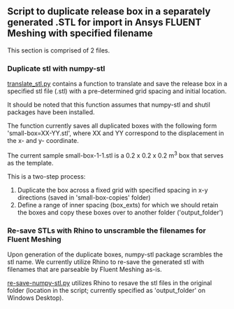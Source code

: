 ## Script to duplicate release box in a separately generated .STL for import in Ansys FLUENT Meshing with specified filename

This section is comprised of 2 files.

### Duplicate stl with numpy-stl
[translate_stl.py](https://github.com/ooichinchun/PassiveScalar_BatchRuns_w_Fluent/blob/master/DuplicateReleaseBoxes/translate_stl.py) contains a function to translate and save the release box in a specified stl file (.stl) with a pre-determined grid spacing and initial location.

It should be noted that this function assumes that numpy-stl and shutil packages have been installed.

The function currently saves all duplicated boxes with the following form 'small-box=XX-YY.stl', where XX and YY correspond to the displacement in the x- and y- coordinate.

The current sample small-box-1-1.stl is a 0.2 x 0.2 x 0.2 m<sup>3</sup> box that serves as the template.

This is a two-step process:
1) Duplicate the box across a fixed grid with specified spacing in x-y directions (saved in 'small-box-copies' folder)
2) Define a range of inner spacing (box_exts) for which we should retain the boxes and copy these boxes over to another folder ('output_folder')


### Re-save STLs with Rhino to unscramble the filenames for Fluent Meshing
Upon generation of the duplicate boxes, numpy-stl package scrambles the stl name. 
We currently utilize Rhino to re-save the generated stl with filenames that are parseable by Fluent Meshing as-is.

[re-save-numpy-stl.py](https://github.com/ooichinchun/PassiveScalar_BatchRuns_w_Fluent/blob/master/DuplicateReleaseBoxes/re-save-numpy-stl.py) utilizes Rhino to resave the stl files in the original folder (location in the script; currently specified as 'output_folder' on Windows Desktop).


